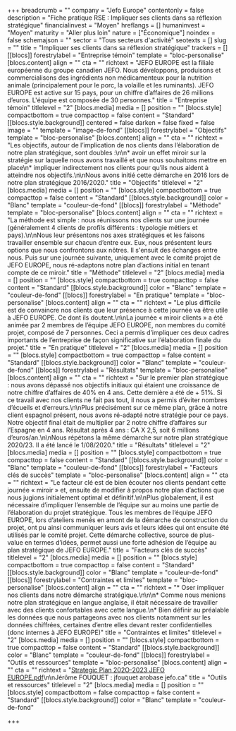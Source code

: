 +++
breadcrumb = ""
company = "Jefo Europe"
contentonly = false
description = "Fiche pratique RSE : Impliquer ses clients dans sa réflexion stratégique"
financialinvest = "Moyen"
hreflangs = []
humaninvest = "Moyen"
maturity = "Aller plus loin"
nature = ["Économique"]
noindex = false
schemajson = ""
sector = "Tous secteurs d'activité"
seotexts = []
slug = ""
title = "Impliquer ses clients dans sa réflexion stratégique"
trackers = []
[[blocs]]
forestrylabel = "Entreprise témoin"
template = "bloc-personalise"
[blocs.content]
align = ""
cta = ""
richtext = "JEFO EUROPE est la filiale européenne du groupe canadien JEFO. Nous développons, produisons et commercialisons des ingrédients non médicamenteux pour la nutrition animale (principalement pour le porc, la volaille et les ruminants). JEFO EUROPE est active sur 15 pays, pour un chiffre d’affaires de 26 millions d’euros. L'équipe est composée de 30 personnes."
title = "Entreprise témoin"
titlelevel = "2"
[blocs.media]
media = []
position = ""
[blocs.style]
compactbottom = true
compacttop = false
content = "Standard"
[[blocs.style.background]]
centered = false
darken = false
fixed = false
image = ""
template = "image-de-fond"
[[blocs]]
forestrylabel = "Objectifs"
template = "bloc-personalise"
[blocs.content]
align = ""
cta = ""
richtext = "Les objectifs, autour de l’implication de nos clients dans l’élaboration de notre plan stratégique, sont doubles :\n\n* avoir un effet miroir sur la stratégie sur laquelle nous avons travaillé et que nous souhaitons mettre en place\n* impliquer indirectement nos clients pour qu’ils nous aident à atteindre nos objectifs.\n\nNous avons initié cette démarche en 2016 lors de notre plan stratégique 2016/2020."
title = "Objectifs"
titlelevel = "2"
[blocs.media]
media = []
position = ""
[blocs.style]
compactbottom = true
compacttop = false
content = "Standard"
[[blocs.style.background]]
color = "Blanc"
template = "couleur-de-fond"
[[blocs]]
forestrylabel = "Méthode"
template = "bloc-personalise"
[blocs.content]
align = ""
cta = ""
richtext = "La méthode est simple : nous réunissons nos clients sur une journée (généralement 4 clients de profils différents : typologie métiers et pays).\n\nNous leur présentons nos axes stratégiques et les faisons travailler ensemble sur chacun d’entre eux. Eux, nous présentent leurs options que nous confrontons aux nôtres. Il s'ensuit des échanges entre nous. Puis sur une journée suivante, uniquement avec le comité projet de JEFO EUROPE, nous ré-adaptons notre plan d’actions initial en tenant compte de ce miroir."
title = "Méthode"
titlelevel = "2"
[blocs.media]
media = []
position = ""
[blocs.style]
compactbottom = true
compacttop = false
content = "Standard"
[[blocs.style.background]]
color = "Blanc"
template = "couleur-de-fond"
[[blocs]]
forestrylabel = "En pratique"
template = "bloc-personalise"
[blocs.content]
align = ""
cta = ""
richtext = "Le plus difficile est de convaincre nos clients que leur présence à cette journée va être utile à JEFO EUROPE. Ce dont ils doutent.\n\nLa journée « miroir clients » a été animée par 2 membres de l’équipe JEFO EUROPE, non membres du comité projet, composé de 7 personnes. Ceci a permis d’impliquer ces deux cadres importants de l’entreprise de façon significative sur l’élaboration finale du projet."
title = "En pratique"
titlelevel = "2"
[blocs.media]
media = []
position = ""
[blocs.style]
compactbottom = true
compacttop = false
content = "Standard"
[[blocs.style.background]]
color = "Blanc"
template = "couleur-de-fond"
[[blocs]]
forestrylabel = "Résultats"
template = "bloc-personalise"
[blocs.content]
align = ""
cta = ""
richtext = "Sur le premier plan stratégique : nous avons dépassé nos objectifs initiaux qui étaient une croissance de notre chiffre d’affaires de 40% en 4 ans. Cette dernière a été de + 51%. Si ce travail avec nos clients ne fait pas tout, il nous a permis d’éviter nombres d’écueils et d’erreurs.\n\nPlus précisément sur ce même plan, grâce à notre client espagnol présent, nous avons ré-adapté notre stratégie pour ce pays. Notre objectif final était de multiplier par 2 notre chiffre d’affaires sur l’Espagne en 4 ans. Résultat après 4 ans : CA X 2,5, soit 6 millions d’euros/an.\n\nNous répétons la même démarche sur notre plan stratégique 2020/23. Il a été lancé le 1/08/2020."
title = "Résultats"
titlelevel = "2"
[blocs.media]
media = []
position = ""
[blocs.style]
compactbottom = true
compacttop = false
content = "Standard"
[[blocs.style.background]]
color = "Blanc"
template = "couleur-de-fond"
[[blocs]]
forestrylabel = "Facteurs clés de succès"
template = "bloc-personalise"
[blocs.content]
align = ""
cta = ""
richtext = "Le facteur clé est de bien écouter nos clients pendant cette journée « miroir » et, ensuite de modifier à propos notre plan d’actions que nous jugions initialement optimal et définitif.\n\nPlus globalement, il est nécessaire d’impliquer l’ensemble de l’équipe sur au moins une partie de l’élaboration du projet stratégique. Tous les membres de l’équipe JEFO EUROPE, lors d’ateliers menés en amont de la démarche de construction du projet, ont pu ainsi communiquer leurs avis et leurs idées qui ont ensuite été utilisés par le comité projet. Cette démarche collective, source de plus-value en termes d’idées, permet aussi une forte adhésion de l’équipe au plan stratégique de JEFO EUROPE."
title = "Facteurs clés de succès"
titlelevel = "2"
[blocs.media]
media = []
position = ""
[blocs.style]
compactbottom = true
compacttop = false
content = "Standard"
[[blocs.style.background]]
color = "Blanc"
template = "couleur-de-fond"
[[blocs]]
forestrylabel = "Contraintes et limites"
template = "bloc-personalise"
[blocs.content]
align = ""
cta = ""
richtext = "* Oser impliquer nos clients dans notre démarche stratégique.\n\n\n* Comme nous menions notre plan stratégique en langue anglaise, il était nécessaire de travailler avec des clients confortables avec cette langue.\n* Bien définir au préalable les données que nous partageons avec nos clients notamment sur les données chiffrées, certaines d’entre elles devant rester confidentielles (donc internes à JEFO EUROPE)"
title = "Contraintes et limites"
titlelevel = "2"
[blocs.media]
media = []
position = ""
[blocs.style]
compactbottom = true
compacttop = false
content = "Standard"
[[blocs.style.background]]
color = "Blanc"
template = "couleur-de-fond"
[[blocs]]
forestrylabel = "Outils et ressources"
template = "bloc-personalise"
[blocs.content]
align = ""
cta = ""
richtext = "[Strategic Plan 202O-2023 JEFO EUROPE.pdf](https://drive.google.com/file/d/13gd1OrCN7i_9IexWNR4ez2tFjMjzQs2y/view?usp=sharing)\n\nJérôme FOUQUET : jfouquet arobase jefo.ca"
title = "Outils et ressources"
titlelevel = "2"
[blocs.media]
media = []
position = ""
[blocs.style]
compactbottom = false
compacttop = false
content = "Standard"
[[blocs.style.background]]
color = "Blanc"
template = "couleur-de-fond"

+++
